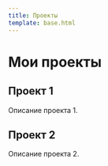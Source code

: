 ```yaml
---
title: Проекты
template: base.html
---
```


# Мои проекты

## Проект 1

Описание проекта 1.

## Проект 2

Описание проекта 2.
